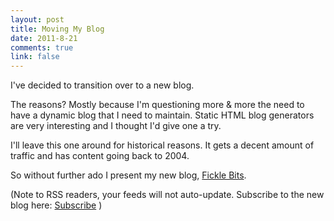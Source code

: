 ```yaml
--- 
layout: post
title: Moving My Blog
date: 2011-8-21
comments: true
link: false
---
```

<p>I've decided to transition over to a new blog.</p>
<p>The reasons? Mostly because I'm questioning more &amp; more the need to have a dynamic blog that I need to maintain. Static HTML blog generators are very interesting and I thought I'd give one a try.</p>
<p>I'll leave this one around for historical reasons. It gets a decent amount of traffic and has content going back to 2004.<br /></p>
<p>So without further ado I present my new blog, <a href="http://benscheirman.com">Fickle Bits</a>.<br /></p>
<p>(Note to RSS readers, your feeds will not auto-update. Subscribe to the new blog here: <a href="http://feeds.feedburner.com/ficklebits" target="_blank">Subscribe</a> )<br /></p>
